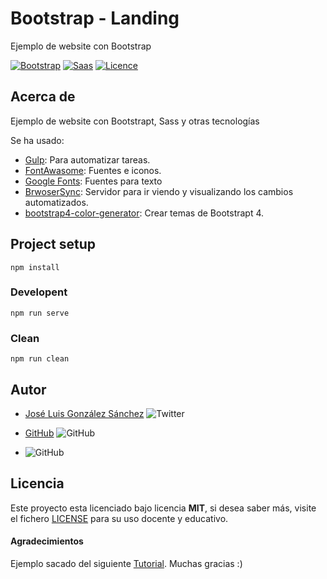 # Bootstrap - Landing
Ejemplo de website con Bootstrap

[![Bootstrap](https://img.shields.io/badge/Bootstrap-%20Ready-blue)](https://getbootstrap.com/)
[![Saas](https://img.shields.io/badge/Sass-%20Ready-ff69b4)](https://sass-lang.com/)
[![Licence](https://img.shields.io/github/license/joseluisgs/NodeMonRest)](https://github.com/joseluisgs/NodeMonRest/blob/master/LICENSE)

## Acerca de
Ejemplo de website con Bootstrapt, Sass y otras tecnologías

Se ha usado:
* [Gulp](https://gulpjs.com/): Para automatizar tareas.
* [FontAwasome](https://fontawesome.com/v4.7.0/icons/): Fuentes e iconos.
* [Google Fonts](https://fonts.google.com/): Fuentes para texto
* [BrwoserSync](https://www.browsersync.io/): Servidor para ir viendo y visualizando los cambios automatizados.
* [bootstrap4-color-generator](https://lingtalfi.com/bootstrap4-color-generator): Crear temas de Bootstrapt 4.


## Project setup
```
npm install
```

### Developent
```
npm run serve
```

### Clean
```
npm run clean
```

## Autor
* [José Luis González Sánchez](https://twitter.com/joseluisgonsan) ![Twitter](https://img.shields.io/twitter/follow/joseluisgonsan?style=social)


* [GitHub](https://github.com/joseluisgs) ![GitHub](https://img.shields.io/github/followers/joseluisgs?style=social)

* ![GitHub](https://img.shields.io/github/last-commit/joseluisgs/bootstrap-landing)

## Licencia
Este proyecto esta licenciado bajo licencia __MIT__, si desea saber más, visite el fichero [LICENSE](https://github.com/joseluisgs/notas-back-nem/blob/master/LICENSE) para su uso docente y educativo.

#### Agradecimientos
Ejemplo sacado del siguiente [Tutorial](https://youtu.be/33a55MmXzbM). Muchas gracias :)